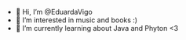 - 👋 Hi, I’m @EduardaVigo
- 👀 I’m interested in music and books :)
- 🌱 I’m currently learning about Java and Phyton <3

<!---
EduardaVigo/EduardaVigo is a ✨ special ✨ repository because its `README.md` (this file) appears on your GitHub profile.
You can click the Preview link to take a look at your changes.
--->
